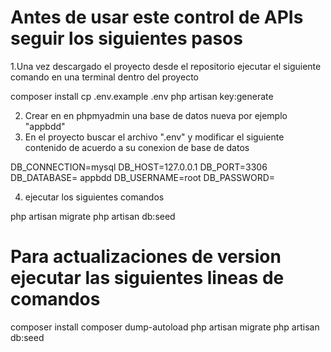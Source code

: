 # Antes de usar este control de APIs seguir los siguientes pasos

1.Una vez descargado el proyecto desde el repositorio ejecutar el siguiente comando en una terminal dentro del proyecto

composer install
cp .env.example .env
php artisan key:generate

2. Crear en en phpmyadmin una base de datos nueva por ejemplo "appbdd"
3. En el proyecto buscar el archivo ".env" y modificar el siguiente contenido de acuerdo a su conexion de base de datos

DB_CONNECTION=mysql
DB_HOST=127.0.0.1
DB_PORT=3306
DB_DATABASE= appbdd
DB_USERNAME=root
DB_PASSWORD=

4. ejecutar los siguientes comandos

php artisan migrate
php artisan db:seed

# Para actualizaciones de version ejecutar las siguientes lineas de comandos
composer install
composer dump-autoload
php artisan migrate
php artisan db:seed